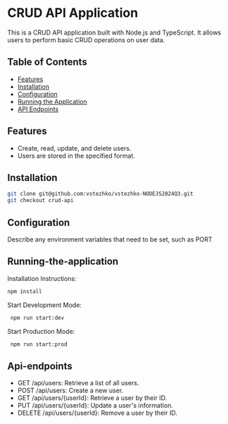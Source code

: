 # CRUD API Application

This is a CRUD API application built with Node.js and TypeScript. It allows users to perform basic CRUD operations on user data.

## Table of Contents

- [Features](#features)
- [Installation](#installation)
- [Configuration](#configuration)
- [Running the Application](#running-the-application)
- [API Endpoints](#api-endpoints)

## Features

- Create, read, update, and delete users.
- Users are stored in the specified format.

## Installation

   ```bash
   git clone git@github.com:vstezhko/vstezhko-NODEJS2024Q3.git
   git checkout crud-api
   ```

## Configuration

Describe any environment variables that need to be set, such as PORT

## Running-the-application

Installation Instructions:

   ```bash
   npm install
   ```

Start Development Mode:

   ```bash
    npm run start:dev
   ```

Start Production Mode: 

   ```bash
    npm run start:prod
   ```

## Api-endpoints

 - GET /api/users: Retrieve a list of all users.
 - POST /api/users: Create a new user.
 - GET /api/users/{userId}: Retrieve a user by their ID.
 - PUT /api/users/{userId}: Update a user's information.
 - DELETE /api/users/{userId}: Remove a user by their ID.
